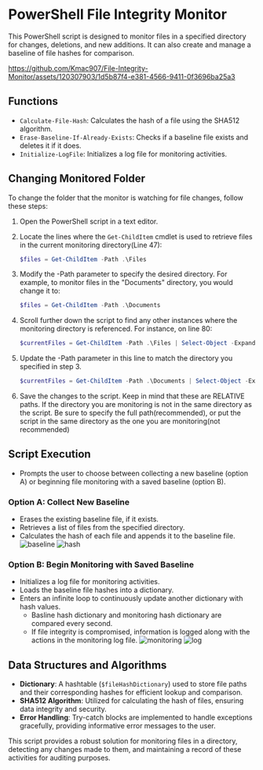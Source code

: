 # PowerShell File Integrity Monitor

This PowerShell script is designed to monitor files in a specified directory for changes, deletions, and new additions. It can also create and manage a baseline of file hashes for comparison.


https://github.com/Kmac907/File-Integrity-Monitor/assets/120307903/1d5b87f4-e381-4566-9411-0f3696ba25a3


## Functions
- `Calculate-File-Hash`: Calculates the hash of a file using the SHA512 algorithm.
- `Erase-Baseline-If-Already-Exists`: Checks if a baseline file exists and deletes it if it does.
- `Initialize-LogFile`: Initializes a log file for monitoring activities.

## Changing Monitored Folder

To change the folder that the monitor is watching for file changes, follow these steps:

1. Open the PowerShell script in a text editor.
2. Locate the lines where the `Get-ChildItem` cmdlet is used to retrieve files in the current monitoring directory(Line 47):

   ```powershell
   $files = Get-ChildItem -Path .\Files
3. Modify the -Path parameter to specify the desired directory. For example, to monitor files in the "Documents" directory, you would change it to:

   ```powershell
   $files = Get-ChildItem -Path .\Documents
4. Scroll further down the script to find any other instances where the monitoring directory is referenced. For instance, on line 80:
   ```powershell
   $currentFiles = Get-ChildItem -Path .\Files | Select-Object -ExpandProperty FullName
5. Update the -Path parameter in this line to match the directory you specified in step 3.
   ```powershell
   $currentFiles = Get-ChildItem -Path .\Documents | Select-Object -ExpandProperty FullName
6. Save the changes to the script.
   Keep in mind that these are RELATIVE paths. If the directory you are monitoring is not in the same directory as the script. Be sure to specify the full path(recommended), or put the script in the same directory as the one you are monitoring(not recommended) 

## Script Execution
- Prompts the user to choose between collecting a new baseline (option A) or beginning file monitoring with a saved baseline (option B).

### Option A: Collect New Baseline
- Erases the existing baseline file, if it exists.
- Retrieves a list of files from the specified directory.
- Calculates the hash of each file and appends it to the baseline file.
![baseline](https://github.com/Kmac907/File-Integrity-Monitor/assets/120307903/8c43cc80-a316-4fcb-900c-cd8469bfadb4)
![hash](https://github.com/Kmac907/File-Integrity-Monitor/assets/120307903/9c231197-0b13-4ef6-810f-3fab9b147d5b)

### Option B: Begin Monitoring with Saved Baseline
- Initializes a log file for monitoring activities.
- Loads the baseline file hashes into a dictionary.
- Enters an infinite loop to continuously update another dictionary with hash values.
  - Basline hash dictionary and monitoring hash dictionary are compared every second.
  - If file integrity is compromised, information is logged along with the actions in the monitoring log file.
![monitoring](https://github.com/Kmac907/File-Integrity-Monitor/assets/120307903/9961f8fc-6934-4aa1-a906-5b8cbee2e6bd)
![log](https://github.com/Kmac907/File-Integrity-Monitor/assets/120307903/5758883e-e27f-4ac8-81b5-06c53622022f)

## Data Structures and Algorithms
- **Dictionary**: A hashtable (`$fileHashDictionary`) used to store file paths and their corresponding hashes for efficient lookup and comparison.
- **SHA512 Algorithm**: Utilized for calculating the hash of files, ensuring data integrity and security.
- **Error Handling**: Try-catch blocks are implemented to handle exceptions gracefully, providing informative error messages to the user.

This script provides a robust solution for monitoring files in a directory, detecting any changes made to them, and maintaining a record of these activities for auditing purposes.

